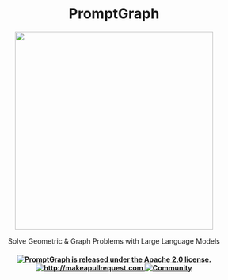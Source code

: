 <div align="center">
<h1>PromptGraph</h1></div>

<div align="center"><img width="400px" src="https://raw.githubusercontent.com/monk1337/Graph-Neural-networks-for-NLP/main/knowledge-graph.jpg">
</div>

<!-- 
<h2 align="center">PromptGraph</h2> -->

<p align="center">
  <p align="center">Solve Geometric & Graph Problems with Large Language Models
</p>
</p>

 <h4 align="center">
  <a href="https://github.com/promptslab/PromptGraph/blob/main/LICENSE">
    <img src="https://img.shields.io/badge/License-Apache_2.0-blue.svg" alt="PromptGraph is released under the Apache 2.0 license." />
  </a>
  <a href="http://makeapullrequest.com">
    <img src="https://img.shields.io/badge/PRs-welcome-brightgreen.svg?style=flat-square" alt="http://makeapullrequest.com" />
  </a>
  <a href="https://discord.gg/m88xfYMbK6">
    <img src="https://img.shields.io/badge/Discord-Community-orange" alt="Community" />
  </a>
</h4>
